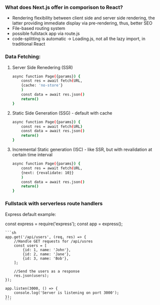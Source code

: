### What does Next.js offer in comporison to React?
- Rendering flexibility between client side and server side rendering, the latter providing immediate display via pre-rendering, thus, better SEO 
- File-based routing system
- possible fullstack app via route.js
- code-splitting is automatic -> Loading.js, not all the lazy import, <Supsense /> in traditional React

### Data Fetching:
1. Server Side Renedering (SSR)

    ```sh
    async function Page({params}) {
        const res = await fetch(URL,
        {cache: 'no-store'}
        )
        const data = await res.json()
        return()
    }
    ```

2. Static Side Generation (SSG) - default with cache

    ```sh
    async function Page({params}) {
        const res = await fetch(URL)
        const data = await res.json()
        return()
    }
    ```
    
3. Incremental Static generation (ISC) - like SSR, but with revalidation at certain time interval
    ```sh
    async function Page({params}) {
        const res = await fetch(URL,
        {next: {revalidate: 10}}
        )
        const data = await res.json()
        return()
    }
    ```

### Fullstack with serverless route handlers

Express default example:

const express = require('express');
const app = express();

    ```sh
    app.get('/api/users', (req, res) => {
        //Handle GET requests for /api/usres
        const users = [
            {id: 1, name: 'John'},
            {id: 2, name: 'Jane'},
            {id: 3, name: 'Bob'},
        ];
        
        //Send the users as a response
        res.json(users);
    });

    app.listen(3000, () => {
        console.log('Server is listening on port 3000');
    });
    ```

